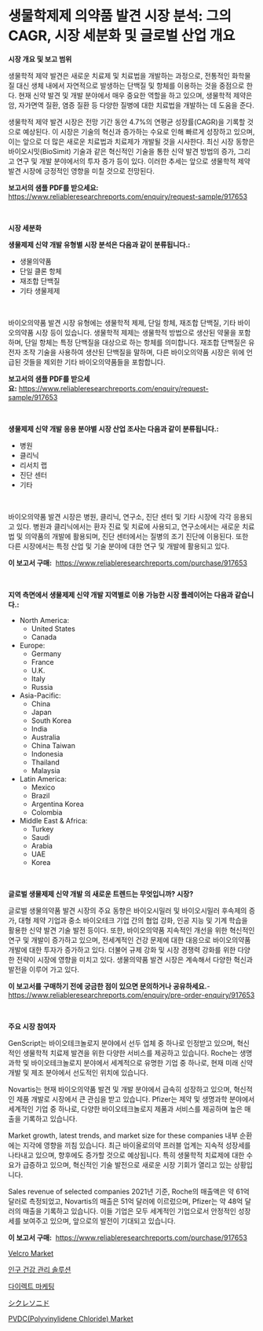 <p><h1>생물학제제 의약품 발견 시장 분석: 그의 CAGR, 시장 세분화 및 글로벌 산업 개요</h1></p><p><strong>시장 개요 및 보고 범위</strong></p>
<p><p>생물학적 제약 발견은 새로운 치료제 및 치료법을 개발하는 과정으로, 전통적인 화학물질 대신 생체 내에서 자연적으로 발생하는 단백질 및 항체를 이용하는 것을 중점으로 한다. 현재 신약 발견 및 개발 분야에서 매우 중요한 역할을 하고 있으며, 생물학적 제약은 암, 자가면역 질환, 염증 질환 등 다양한 질병에 대한 치료법을 개발하는 데 도움을 준다.</p><p>생물학적 제약 발견 시장은 전망 기간 동안 4.7%의 연평균 성장률(CAGR)을 기록할 것으로 예상된다. 이 시장은 기술의 혁신과 증가하는 수요로 인해 빠르게 성장하고 있으며, 이는 앞으로 더 많은 새로운 치료법과 치료제가 개발될 것을 시사한다. 최신 시장 동향은 바이오시밋(BioSimit) 기술과 같은 혁신적인 기술을 통한 신약 발견 방법의 증가, 그리고 연구 및 개발 분야에서의 투자 증가 등이 있다. 이러한 추세는 앞으로 생물학적 제약 발견 시장에 긍정적인 영향을 미칠 것으로 전망된다.</p></p>
<p><strong>보고서의 샘플 PDF를 받으세요:</strong> <a href="https://www.reliableresearchreports.com/enquiry/request-sample/917653">https://www.reliableresearchreports.com/enquiry/request-sample/917653</a></p>
<p>&nbsp;</p>
<p><strong>시장 세분화</strong></p>
<p><strong>생물제제 신약 개발 유형별 시장 분석은 다음과 같이 분류됩니다.:</strong></p>
<p><ul><li>생물의약품</li><li>단일 클론 항체</li><li>재조합 단백질</li><li>기타 생물제제</li></ul></p>
<p>&nbsp;</p>
<p><p>바이오의약품 발견 시장 유형에는 생물학적 제제, 단일 항체, 재조합 단백질, 기타 바이오의약품 시장 등이 있습니다. 생물학적 제제는 생물학적 방법으로 생산된 약물을 포함하며, 단일 항체는 특정 단백질을 대상으로 하는 항체를 의미합니다. 재조합 단백질은 유전자 조작 기술을 사용하여 생산된 단백질을 말하며, 다른 바이오의약품 시장은 위에 언급된 것들을 제외한 기타 바이오의약품들을 포함합니다.</p></p>
<p><strong>보고서의 샘플 PDF를 받으세요:</strong>&nbsp;<a href="https://www.reliableresearchreports.com/enquiry/request-sample/917653">https://www.reliableresearchreports.com/enquiry/request-sample/917653</a></p>
<p>&nbsp;</p>
<p><strong> 생물제제 신약 개발 응용 분야별 시장 산업 조사는 다음과 같이 분류됩니다.:</strong></p>
<p><ul><li>병원</li><li>클리닉</li><li>리서치 랩</li><li>진단 센터</li><li>기타</li></ul></p>
<p>&nbsp;</p>
<p><p>바이오의약품 발견 시장은 병원, 클리닉, 연구소, 진단 센터 및 기타 시장에 각각 응용되고 있다. 병원과 클리닉에서는 환자 진료 및 치료에 사용되고, 연구소에서는 새로운 치료법 및 의약품의 개발에 활용되며, 진단 센터에서는 질병의 조기 진단에 이용된다. 또한 다른 시장에서는 특정 산업 및 기술 분야에 대한 연구 및 개발에 활용되고 있다.</p></p>
<p><strong>이 보고서 구매:</strong>&nbsp; <a href="https://www.reliableresearchreports.com/purchase/917653">https://www.reliableresearchreports.com/purchase/917653</a></p>
<p>&nbsp;</p>
<p><strong>지역 측면에서 생물제제 신약 개발 지역별로 이용 가능한 시장 플레이어는 다음과 같습니다.:</strong></p>
<p><ul>
    <li>
        North America:
        <ul>
            <li>United States</li>
            <li>Canada</li>
        </ul>
    </li>
    <li>
        Europe:
        <ul>
            <li>Germany</li>
            <li>France</li>
            <li>U.K.</li>
            <li>Italy</li>
            <li>Russia</li>
        </ul>
    </li>
    <li>
        Asia-Pacific:
        <ul>
            <li>China</li>
            <li>Japan</li>
            <li>South Korea</li>
            <li>India</li>
            <li>Australia</li>
            <li>China Taiwan</li>
            <li>Indonesia</li>
            <li>Thailand</li>
            <li>Malaysia</li>
        </ul>
    </li>
    <li>
        Latin America:
        <ul>
            <li>Mexico</li>
            <li>Brazil</li>
            <li>Argentina Korea</li>
            <li>Colombia</li>
        </ul>
    </li>
    <li>
        Middle East & Africa:
        <ul>
            <li>Turkey</li>
            <li>Saudi</li>
            <li>Arabia</li>
            <li>UAE</li>
            <li>Korea</li>
        </ul>
    </li>
    </ul></p>
<p>&nbsp;</p>
<p><strong>글로벌 생물제제 신약 개발 의 새로운 트렌드는 무엇입니까? 시장?</strong></p>
<p><p>글로벌 생물의약품 발견 시장의 주요 동향은 바이오시밀러 및 바이오시밀러 후속제의 증가, 대형 제약 기업과 중소 바이오테크 기업 간의 협업 강화, 인공 지능 및 기계 학습을 활용한 신약 발견 기술 발전 등이다. 또한, 바이오의약품 지속적인 개선을 위한 혁신적인 연구 및 개발이 증가하고 있으며, 전세계적인 건강 문제에 대한 대응으로 바이오의약품 개발에 대한 투자가 증가하고 있다. 더불어 규제 강화 및 시장 경쟁력 강화를 위한 다양한 전략이 시장에 영향을 미치고 있다. 생물의약품 발견 시장은 계속해서 다양한 혁신과 발전을 이루어 가고 있다.</p></p>
<p><strong>이 보고서를 구매하기 전에 궁금한 점이 있으면 문의하거나 공유하세요.</strong>- <a href="https://www.reliableresearchreports.com/enquiry/pre-order-enquiry/917653">https://www.reliableresearchreports.com/enquiry/pre-order-enquiry/917653</a></p>
<p>&nbsp;</p>
<p><strong>주요 시장 참여자</strong></p>
<p><p>GenScript는 바이오테크놀로지 분야에서 선두 업체 중 하나로 인정받고 있으며, 혁신적인 생물학적 치료제 발견을 위한 다양한 서비스를 제공하고 있습니다. Roche는 생명과학 및 바이오테크놀로지 분야에서 세계적으로 유명한 기업 중 하나로, 현재 미래 신약 개발 및 제조 분야에서 선도적인 위치에 있습니다.</p><p>Novartis는 현재 바이오의약품 발견 및 개발 분야에서 급속히 성장하고 있으며, 혁신적인 제품 개발로 시장에서 큰 관심을 받고 있습니다. Pfizer는 제약 및 생명과학 분야에서 세계적인 기업 중 하나로, 다양한 바이오테크놀로지 제품과 서비스를 제공하며 높은 매출을 기록하고 있습니다.</p><p>Market growth, latest trends, and market size for these companies 내부 순환에는 지각에 영향을 끼침 있습니다. 최근 바이올로의약 프러블 업계는 지속적 성장세를 나타내고 있으며, 향후에도 증가할 것으로 예상됩니다. 특히 생물학적 치료제에 대한 수요가 급증하고 있으며, 혁신적인 기술 발전으로 새로운 시장 기회가 열리고 있는 상황입니다.</p><p>Sales revenue of selected companies 2021년 기준, Roche의 매출액은 약 61억 달러로 측정되었고, Novartis의 매출은 51억 달러에 이르렀으며, Pfizer는 약 48억 달러의 매출을 기록하고 있습니다. 이들 기업은 모두 세계적인 기업으로서 안정적인 성장세를 보여주고 있으며, 앞으로의 발전이 기대되고 있습니다.</p></p>
<p><strong>이 보고서 구매:</strong>&nbsp;&nbsp;<a href="https://www.reliableresearchreports.com/purchase/917653">https://www.reliableresearchreports.com/purchase/917653</a></p>
<p><p><a href="https://view.publitas.com/reportprime-1/global-velcro-market-size-and-market-trends-insights-and-projections-from-2024-to-2031/">Velcro Market</a></p><p><a href="https://github.com/vseigx30c9a1j/Market-Research-Report-List-1/blob/main/3956379183469.md">인구 건강 관리 솔루션</a></p><p><a href="https://medium.com/@cierrahayes645/%EC%A7%81%EC%A0%91-%EB%A7%88%EC%BC%80%ED%8C%85-%EC%8B%9C%EC%9E%A5-%EB%B6%84%EC%84%9D-cagr-%EC%8B%9C%EC%9E%A5-%EC%84%B8%EB%B6%84%ED%99%94-%EB%B0%8F-%EA%B8%80%EB%A1%9C%EB%B2%8C-%EC%82%B0%EC%97%85-%EA%B0%9C%EC%9A%94-537d641739eb">다이렉트 마케팅</a></p><p><a href="https://github.com/oafhukehf4709715/Market-Research-Report-List-1/blob/main/8743168183413.md">シクレソニド</a></p><p><a href="https://issuu.com/reportprime-2/docs/pvdcpolyvinylidene-chloride-market-size-2030.pptx">PVDC(Polyvinylidene Chloride) Market</a></p></p>
